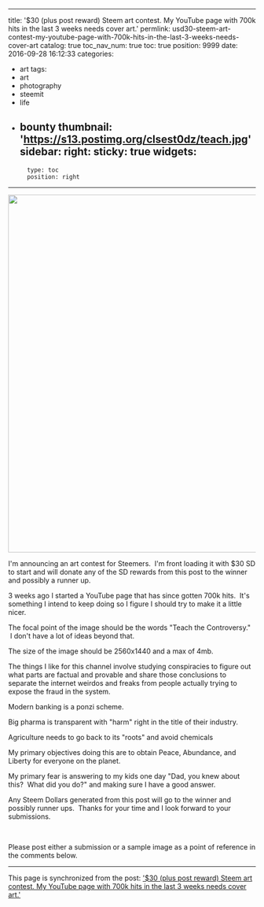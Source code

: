 
---
title: '$30 (plus post reward) Steem art contest.  My YouTube page with 700k hits in the last 3 weeks needs cover art.'
permlink: usd30-steem-art-contest-my-youtube-page-with-700k-hits-in-the-last-3-weeks-needs-cover-art
catalog: true
toc_nav_num: true
toc: true
position: 9999
date: 2016-09-28 16:12:33
categories:
- art
tags:
- art
- photography
- steemit
- life
- bounty
thumbnail: 'https://s13.postimg.org/clsest0dz/teach.jpg'
sidebar:
    right:
        sticky: true
widgets:
    -
        type: toc
        position: right
---


<html>
<p><img src="https://s13.postimg.org/clsest0dz/teach.jpg" width="1097" height="727"/></p>
<p>I'm announcing an art contest for Steemers. &nbsp;I'm front loading it with $30 SD to start and will donate any of the SD rewards from this post to the winner and possibly a runner up. &nbsp;</p>
<p>3 weeks ago I started a YouTube page that has since gotten 700k hits. &nbsp;It's something I intend to keep doing so I figure I should try to make it a little nicer.</p>
<p>The focal point of the image should be the words "Teach the Controversy." &nbsp;I don't have a lot of ideas beyond that.</p>
<p>The size of the image should be 2560x1440 and a max of 4mb.</p>
<p>The things I like for this channel involve studying conspiracies to figure out what parts are factual and provable and share those conclusions to separate the internet weirdos and freaks from people actually trying to expose the fraud in the system.</p>
<p>Modern banking is a ponzi scheme.</p>
<p>Big pharma is transparent with "harm" right in the title of their industry.</p>
<p>Agriculture needs to go back to its "roots" and avoid chemicals</p>
<p>My primary objectives doing this are to obtain Peace, Abundance, and Liberty for everyone on the planet.</p>
<p>My primary fear is answering to my kids one day "Dad, you knew about this? &nbsp;What did you do?" and making sure I have a good answer.</p>
<p>Any Steem Dollars generated from this post will go to the winner and possibly runner ups. &nbsp;Thanks for your time and I look forward to your submissions.</p>
<p><br></p>
<p>Please post either a submission or a sample image as a point of reference in the comments below.</p>
</html>

- - -

This page is synchronized from the post: ['$30 (plus post reward) Steem art contest.  My YouTube page with 700k hits in the last 3 weeks needs cover art.'](https://steemit.com/@aggroed/usd30-steem-art-contest-my-youtube-page-with-700k-hits-in-the-last-3-weeks-needs-cover-art)
